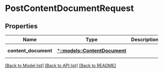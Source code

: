 # PostContentDocumentRequest

## Properties
Name | Type | Description | Notes
------------ | ------------- | ------------- | -------------
**content_document** | [***::models::ContentDocument**](ContentDocument.md) |  | [default to null]

[[Back to Model list]](../README.md#documentation-for-models) [[Back to API list]](../README.md#documentation-for-api-endpoints) [[Back to README]](../README.md)


